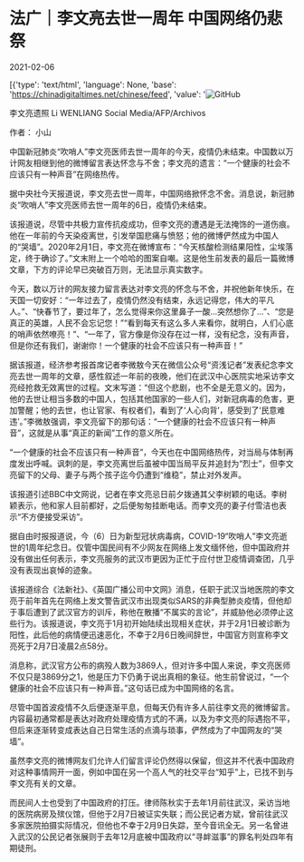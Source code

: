 # 法广｜李文亮去世一周年 中国网络仍悲祭

2021-02-06

[{'type': 'text/html', 'language': None, 'base': 'https://chinadigitaltimes.net/chinese/feed', 'value': '![GitHub](https://chinadigitaltimes.net/chinese/files/2021/02/post-662435-601eb97e6743f.)  

李文亮遗照 Li WENLIANG Social Media/AFP/Archivos



作者： 小山

中国新冠肺炎“吹哨人”李文亮医师去世一周年的今天，疫情仍未结束。中国数以万计网友相继到他的微博留言表达怀念与不舍；李文亮的遗言：“一个健康的社会不应该只有一种声音”在网络热传。

据中央社今天报道说，李文亮去世一周年，中国网络掀怀念不舍。消息说，新冠肺炎“吹哨人”李文亮医师去世一周年的6日，疫情仍未结束。

该报道说，尽管中共极力宣传抗疫成功，但李文亮的遭遇是无法掩饰的一道伤痕。他在一年前的今天染疫离世，引发举国悲痛与愤怒；他的微博俨然成为中国人的“哭墙”。2020年2月1日，李文亮在微博宣布：“今天核酸检测结果阳性，尘埃落定，终于确诊了。”文末附上一个哈哈的图案自嘲。这是他生前发表的最后一篇微博文章，下方的评论早已突破百万则，无法显示真实数字。

今天，数以万计的网友接力留言表达对李文亮的怀念与不舍，并祝他新年快乐，在天国一切安好：“一年过去了，疫情仍然没有结束，永远记得您，伟大的平凡人。”、“快春节了，要过年了，怎么觉得来你这里鼻子一酸…突然想你了…”、“您是真正的英雄，人民不会忘记您！”“看到每天有这么多人来看你，就明白，人们心底的哨声依然嘹亮！”、“一年了，官方像是你没存在过一样，没有纪念，没有声音，但是你还有我们，谢谢你！一个健康的社会不应该只有一种声音！”

据该报道，经济参考报首席记者李微敖今天在微信公众号“资浅记者”发表纪念李文亮去世一周年的文章，感性叙述一年前的夜晚，他们在武汉中心医院实地采访李文亮经抢救无效离世的过程。文末写道：“但这个悲剧，也不全是无意义的。因为，他的去世让相当多数的中国人，包括其他国家的一些人们，对新冠病毒的危害，更加警醒；他的去世，也让官家、有权者们，看到了‘人心向背’，感受到了‘民意难违’。”李微敖强调，李文亮留下的那句话：“一个健康的社会不应该只有一种声音”，这就是从事“真正的新闻”工作的意义所在。

“一个健康的社会不应该只有一种声音”，今天也在中国网络热传，对当局与体制再度发出呼喊。讽刺的是，李文亮离世后虽被中国当局平反并追封为“烈士”，但李文亮留下的父母、妻子与两个孩子迄今仍遭到“维稳”，禁止对外发声。

该报道引述BBC中文网说，记者在李文亮忌日前夕拨通其父李树颖的电话。李树颖表示，他和家人目前都好，之后便匆匆挂断电话。而李文亮的妻子付雪洁也表示“不方便接受采访”。

据自由时报报道说，今（6）日为新型冠状病毒病，COVID-19“吹哨人”李文亮逝世的1周年纪念日。仅管中国民间有不少网友在网络上发文缅怀他，但中国政府并没有做出任何表示，李文亮服务的武汉市更因为正忙于应付世卫疫情调查团，几乎没有表现出哀悼的迹象。

该报道综合《法新社》、《英国广播公司中文网》消息，任职于武汉当地医院的李文亮于前年首先在网络上发文警告武汉市出现类似SARS的非典型肺炎疫情，但他却于事后遭到了武汉官方的训斥，称他在散播“不属实的言论”，并威胁他必须停止这些行为。该报道说，李文亮于1月初开始陆续出现相关症状，并于2月1日被诊断为阳性，此后他的病情便迅速恶化，不幸于2月6日晚间辞世，中国官方则宣称李文亮死于2月7日凌晨2点58分。

消息称，武汉官方公布的病殁人数为3869人，但对许多中国人来说，李文亮医师不仅只是3869分之1，他是压力下仍勇于说出真相的象征。他生前曾说过，“一个健康的社会不应该只有一种声音。”这句话已成为中国网络的名言。

尽管中国首波疫情不久后便逐渐平息，但每天仍有许多人前往李文亮的微博留言。内容最初通常都是表达对政府处理疫情方式的不满，以及为李文亮的际遇抱不平，但后来逐渐转变成表达自己日常生活的点滴与琐事，俨然成为了中国网友的“哭墙”。

虽然李文亮的微博网友们允许人们留言评论仍然得以保留，但这并不代表中国政府对这种事情网开一面，例如中国在另一个高人气的社交平台“知乎”上，已找不到与李文亮有关的文章。

而民间人士也受到了中国政府的打压。律师陈秋实于去年1月前往武汉，采访当地的医院病房及殡仪馆，但他于2月7日被证实失联；而公民记者方斌，曾前往武汉多家医院拍摄实际情况，但他也不幸于2月9日失踪，至今音讯全无。另一名曾进入武汉的公民记者张展则于去年12月底被中国政府以“寻衅滋事”的罪名判处四年有期徒刑。


